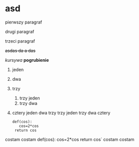 # asd
pierwszy paragraf

drugi paragraf

trzeci paragraf

~~asdas da a das~~

*kursywa*
**pogrubienie**
1. jeden
2. dwa
3. trzy
    1. trzy jeden
    2. trzy dwa
4. cztery
 jeden
 dwa
 trzy
     trzy jeden
     trzy dwa
 cztery
 
     ```
     def(cos):
        cos=2*cos
      return cos
      ```
 
 costam costam
    def(cos):
    cos=2*cos
    return cos`
costam costam
 
 
 
  
